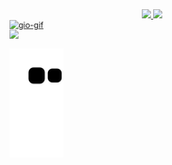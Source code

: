 <div align="center">
  <a href="https://github.com/rafaballerini">
  <img height="180em" src="https://github-readme-stats.vercel.app/api?username=F4RFALLA&show_icons=true&theme=dracula&include_all_commits=true&count_private=true"/>
  <img height="110em" src="https://github-readme-stats.vercel.app/api/top-langs/?username=F4RFALLA&layout=compact&langs_count=7&theme=dracula"/>
</div>
  
  
<div>
  <img align "right" height="140" alt="gio-gif" src="https://cdn.discordapp.com/attachments/775898002375573534/943237750776266762/Webp.net-gifmaker.gif"
</div>
 
<div> 
  <a href = "mailto:giovanatorresls@gmail.com"><img src="https://img.shields.io/badge/-Gmail-%23333?style=for-the-badge&logo=gmail&logoColor=white" target="_blank"></a>
 
  ![Snake animation](https://github.com/rafaballerini/rafaballerini/blob/output/github-contribution-grid-snake.svg)
 
</div>
